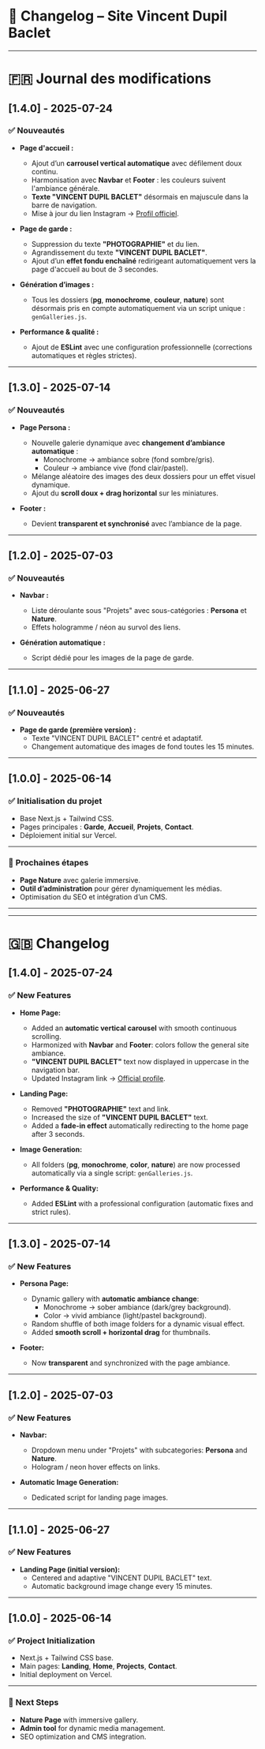 # 📌 Changelog – Site Vincent Dupil Baclet

---

# 🇫🇷 Journal des modifications

## [1.4.0] - 2025-07-24
### ✅ Nouveautés
- **Page d'accueil :**
  - Ajout d’un **carrousel vertical automatique** avec défilement doux continu.
  - Harmonisation avec **Navbar** et **Footer** : les couleurs suivent l'ambiance générale.
  - **Texte "VINCENT DUPIL BACLET"** désormais en majuscule dans la barre de navigation.
  - Mise à jour du lien Instagram → [Profil officiel](https://www.instagram.com/vincentdupilbaclet?igsh=Zmo4Z21yNmt2aWJ3&utm_source=qr).
  
- **Page de garde :**
  - Suppression du texte **"PHOTOGRAPHIE"** et du lien.
  - Agrandissement du texte **"VINCENT DUPIL BACLET"**.
  - Ajout d’un **effet fondu enchaîné** redirigeant automatiquement vers la page d'accueil au bout de 3 secondes.

- **Génération d’images :**
  - Tous les dossiers (**pg**, **monochrome**, **couleur**, **nature**) sont désormais pris en compte automatiquement via un script unique : `genGalleries.js`.

- **Performance & qualité :**
  - Ajout de **ESLint** avec une configuration professionnelle (corrections automatiques et règles strictes).

---

## [1.3.0] - 2025-07-14
### ✅ Nouveautés
- **Page Persona :**
  - Nouvelle galerie dynamique avec **changement d’ambiance automatique** :
    - Monochrome → ambiance sobre (fond sombre/gris).
    - Couleur → ambiance vive (fond clair/pastel).
  - Mélange aléatoire des images des deux dossiers pour un effet visuel dynamique.
  - Ajout du **scroll doux + drag horizontal** sur les miniatures.
  
- **Footer :**
  - Devient **transparent et synchronisé** avec l’ambiance de la page.

---

## [1.2.0] - 2025-07-03
### ✅ Nouveautés
- **Navbar :**
  - Liste déroulante sous "Projets" avec sous-catégories : **Persona** et **Nature**.
  - Effets hologramme / néon au survol des liens.

- **Génération automatique :**
  - Script dédié pour les images de la page de garde.

---

## [1.1.0] - 2025-06-27
### ✅ Nouveautés
- **Page de garde (première version) :**
  - Texte "VINCENT DUPIL BACLET" centré et adaptatif.
  - Changement automatique des images de fond toutes les 15 minutes.

---

## [1.0.0] - 2025-06-14
### ✅ Initialisation du projet
- Base Next.js + Tailwind CSS.
- Pages principales : **Garde**, **Accueil**, **Projets**, **Contact**.
- Déploiement initial sur Vercel.

---

### 📝 **Prochaines étapes**
- **Page Nature** avec galerie immersive.
- **Outil d’administration** pour gérer dynamiquement les médias.
- Optimisation du SEO et intégration d’un CMS.

---

---

# 🇬🇧 Changelog

## [1.4.0] - 2025-07-24
### ✅ New Features
- **Home Page:**
  - Added an **automatic vertical carousel** with smooth continuous scrolling.
  - Harmonized with **Navbar** and **Footer**: colors follow the general site ambiance.
  - **"VINCENT DUPIL BACLET"** text now displayed in uppercase in the navigation bar.
  - Updated Instagram link → [Official profile](https://www.instagram.com/vincentdupilbaclet?igsh=Zmo4Z21yNmt2aWJ3&utm_source=qr).

- **Landing Page:**
  - Removed **"PHOTOGRAPHIE"** text and link.
  - Increased the size of **"VINCENT DUPIL BACLET"** text.
  - Added a **fade-in effect** automatically redirecting to the home page after 3 seconds.

- **Image Generation:**
  - All folders (**pg**, **monochrome**, **color**, **nature**) are now processed automatically via a single script: `genGalleries.js`.

- **Performance & Quality:**
  - Added **ESLint** with a professional configuration (automatic fixes and strict rules).

---

## [1.3.0] - 2025-07-14
### ✅ New Features
- **Persona Page:**
  - Dynamic gallery with **automatic ambiance change**:
    - Monochrome → sober ambiance (dark/grey background).
    - Color → vivid ambiance (light/pastel background).
  - Random shuffle of both image folders for a dynamic visual effect.
  - Added **smooth scroll + horizontal drag** for thumbnails.

- **Footer:**
  - Now **transparent** and synchronized with the page ambiance.

---

## [1.2.0] - 2025-07-03
### ✅ New Features
- **Navbar:**
  - Dropdown menu under "Projets" with subcategories: **Persona** and **Nature**.
  - Hologram / neon hover effects on links.

- **Automatic Image Generation:**
  - Dedicated script for landing page images.

---

## [1.1.0] - 2025-06-27
### ✅ New Features
- **Landing Page (initial version):**
  - Centered and adaptive "VINCENT DUPIL BACLET" text.
  - Automatic background image change every 15 minutes.

---

## [1.0.0] - 2025-06-14
### ✅ Project Initialization
- Next.js + Tailwind CSS base.
- Main pages: **Landing**, **Home**, **Projects**, **Contact**.
- Initial deployment on Vercel.

---

### 📝 **Next Steps**
- **Nature Page** with immersive gallery.
- **Admin tool** for dynamic media management.
- SEO optimization and CMS integration.